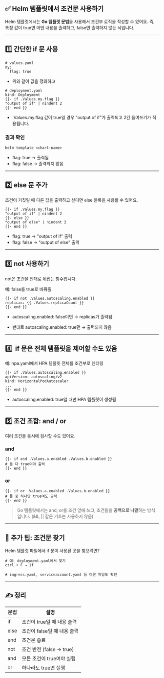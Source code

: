 ## **✅ Helm 템플릿에서 조건문 사용하기**

Helm 템플릿에서는 **Go 템플릿 문법**을 사용해서 조건부 로직을 작성할 수 있어요.
즉, 특정 값이 true면 어떤 내용을 출력하고, false면 출력하지 않는 식입니다.

---

## **1️⃣ 간단한** if 문 사용

```
# values.yaml
my:
  flag: true
```

- 위와 같이 값을 정의하고

```
# deployment.yaml
kind: Deployment
{{- if .Values.my.flag }}
"output of if" | nindent 2
{{- end }}
```

- .Values.my.flag 값이 true일 경우
    "output of if"가 출력되고 2칸 들여쓰기가 적용됩니다.

### **결과 확인**

```
helm template <chart-name>
```

- flag: true → 출력됨
- flag: false → 출력되지 않음

---

## **2️⃣** else 문 추가

조건이 거짓일 때 다른 값을 출력하고 싶다면 else 블록을 사용할 수 있어요.

```
{{- if .Values.my.flag }}
"output of if" | nindent 2
{{- else }}
"output of else" | nindent 2
{{- end }}
```

- flag: true → "output of if" 출력
- flag: false → "output of else" 출력

---

## **3️⃣** not 사용하기

not은 조건을 반대로 뒤집는 함수입니다.

예: false를 true로 바꿔줌

```
{{- if not .Values.autoscaling.enabled }}
replicas: {{ .Values.replicaCount }}
{{- end }}
```

- autoscaling.enabled: false이면
    → replicas가 출력됨

- 반대로 autoscaling.enabled: true면
    → 출력되지 않음

---

## **4️⃣**  if 문은 전체 템플릿을 제어할 수도 있음

예: hpa.yaml에서 HPA 템플릿 전체를 조건부로 렌더링

```
{{- if .Values.autoscaling.enabled }}
apiVersion: autoscaling/v2
kind: HorizontalPodAutoscaler
...
{{- end }}
```

- autoscaling.enabled: true일 때만 HPA 템플릿이 생성됨

---

## **5️⃣ 조건 조합:** and / or

여러 조건을 동시에 검사할 수도 있어요.

### **and**

```
{{- if and .Values.a.enabled .Values.b.enabled }}
# 둘 다 true여야 출력
{{- end }}
```

### **or**

```
{{- if or .Values.a.enabled .Values.b.enabled }}
# 둘 중 하나만 true여도 출력
{{- end }}
```

> Go 템플릿에서는 and, or를 조건 앞에 쓰고,
> 조건들을 **공백으로 나열**하는 방식입니다.
> (&&, || 같은 기호는 사용하지 않음)

---
## **🧠 추가 팁: 조건문 찾기**

Helm 템플릿 파일에서 if 문이 사용된 곳을 찾으려면?

```
# 예: deployment.yaml에서 찾기
ctrl + F → if

# ingress.yaml, serviceaccount.yaml 등 다른 파일도 확인
```


---

## **✍️ 정리**

|**문법**|**설명**|
|---|---|
|if|조건이 true일 때 내용 출력|
|else|조건이 false일 때 내용 출력|
|end|조건문 종료|
|not|조건 반전 (false → true)|
|and|모든 조건이 true여야 실행|
|or|하나라도 true면 실행|
